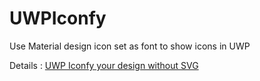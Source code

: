 # UWPIconfy

Use Material design icon set as font to show icons in UWP

Details : [UWP Iconfy your design without SVG](http://depblog.weblogs.us/2017/02/10/uwp-iconfy-your-design-yep-no-svg/)
